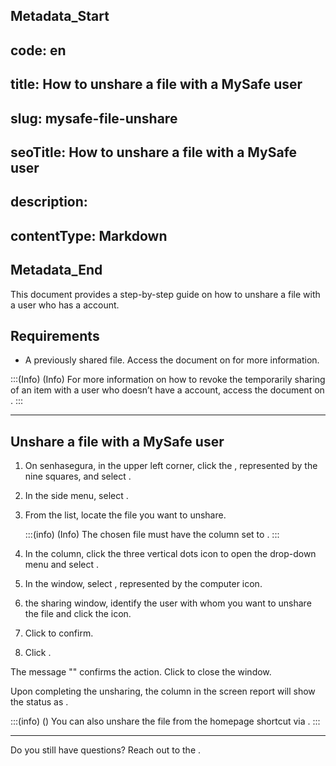 ## Metadata_Start 
## code: en
## title: How to unshare a file with a MySafe user 
## slug: mysafe-file-unshare 
## seoTitle: How to unshare a file with a MySafe user 
## description:  
## contentType: Markdown 
## Metadata_End
This document provides a step-by-step guide on how to unshare a file with a user who has a  account.

## Requirements
* A previously shared file. Access the document on  for more information.


:::(Info) (Info)
For more information on how to revoke the temporarily sharing of an item with a user who doesn’t  have a  account, access the document on .
:::

***

## Unshare a file with a MySafe user

1. On senhasegura, in the upper left corner, click the , represented by the nine squares, and select .
2. In the side menu, select . 
3. From the list, locate the file you want to unshare.
    
    :::(info) (Info)
    The chosen file must have the  column set to .
    :::
    
4. In the  column, click the three vertical dots icon to open the drop-down menu and select .
6. In the  window, select , represented by the computer icon.
7. the sharing window, identify the user with whom you want to unshare the file and click the  icon.
9. Click  to confirm.
10. Click .

The message "" confirms the action. Click  to close the window.

Upon completing the unsharing, the  column in the  screen report will show the status as .


:::(info) ()
You can also unshare the file from the  homepage shortcut via .
:::
***
Do you still have questions? Reach out to the .